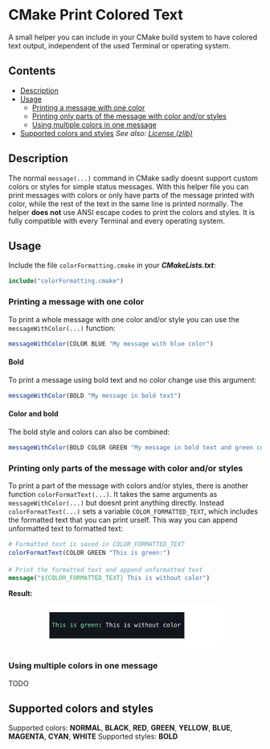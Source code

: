 # CMake Print Colored Text

A small helper you can include in your CMake build system to have colored text output, independent of the used Terminal or operating system.

## Contents
- [Description](#description)
- [Usage](#usage)
    - [Printing a message with one color](#printing-a-message-with-one-color)
    - [Printing only parts of the message with color and/or styles](#printing-only-parts-of-the-message-with-color-andor-styles)
    - [Using multiple colors in one message](#using-multiple-colors-in-one-message)
- [Supported colors and styles](#supported-colors-and-styles)
*See also: [License (zlib)](LICENSE.md)*

## Description
The normal `message(...)` command in CMake sadly doesnt support custom colors or styles for simple status messages. With this helper file you can print messages with colors or only have parts of the message printed with color, while the rest of the text in the same line is printed normally.
The helper **does not** use ANSI escape codes to print the colors and styles. It is fully compatible with every Terminal and every operating system.

## Usage
Include the file `colorFormatting.cmake` in your ***CMakeLists.txt***:
```cmake
include("colorFormatting.cmake")
```


### Printing a message with one color
To print a whole message with one color and/or style you can use the `messageWithColor(...)` function:
```cmake
messageWithColor(COLOR BLUE "My message with blue color")
```
#### Bold
To print a message using bold text and no color change use this argument:
```cmake
messageWithColor(BOLD "My message in bold text")
```

#### Color and bold
The bold style and colors can also be combined:
```cmake
messageWithColor(BOLD COLOR GREEN "My message in bold text and green color")
```


### Printing only parts of the message with color and/or styles
To print a part of the message with colors and/or styles, there is another function `colorFormatText(...)`. It takes the same arguments as `messageWithColor(...)` but doesnt print anything directly. Instead `colorFormatText(...)` sets a variable `COLOR_FORMATTED_TEXT`, which includes the formatted text that you can print urself. This way you can append unformatted text to formatted text:

```cmake
# Formatted text is saved in COLOR_FORMATTED_TEXT
colorFormatText(COLOR GREEN "This is green:")

# Print the formatted text and append unformatted text
message("${COLOR_FORMATTED_TEXT} This is without color")
```
**Result:**
<p align="center">
<img src="/img/partial_color.png" alt="Partial Color" width="70%"/>
</p>

### Using multiple colors in one message
TODO


## Supported colors and styles
Supported colors: **NORMAL**, **BLACK**, **RED**, **GREEN**, **YELLOW**, **BLUE**, **MAGENTA**, **CYAN**, **WHITE**
Supported styles: **BOLD**
